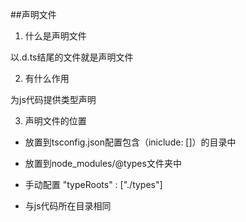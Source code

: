 ##声明文件

1. 什么是声明文件

以.d.ts结尾的文件就是声明文件

2. 有什么作用

为js代码提供类型声明

3. 声明文件的位置

- 放置到tsconfig.json配置包含（iniclude: []）的目录中

- 放置到node_modules/@types文件夹中

- 手动配置 "typeRoots" : ["./types"]

- 与js代码所在目录相同